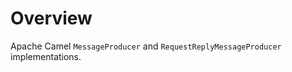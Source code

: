 
Overview
========

Apache Camel `MessageProducer` and `RequestReplyMessageProducer` implementations.

